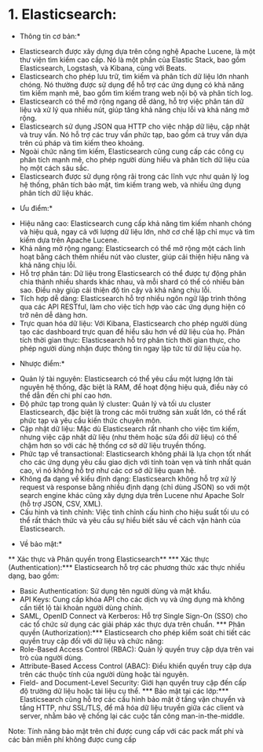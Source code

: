 # 1. Elasticsearch:
* Thông tin cơ bản:*
- Elasticsearch được xây dựng dựa trên công nghệ Apache Lucene, là một thư viện tìm kiếm cao cấp. Nó là một phần của Elastic Stack, bao gồm Elasticsearch, Logstash, và Kibana, cùng với Beats.
- Elasticsearch cho phép lưu trữ, tìm kiếm và phân tích dữ liệu lớn nhanh chóng. Nó thường được sử dụng để hỗ trợ các ứng dụng có khả năng tìm kiếm mạnh mẽ, bao gồm tìm kiếm trang web nội bộ và phân tích log.
- Elasticsearch có thể mở rộng ngang dễ dàng, hỗ trợ việc phân tán dữ liệu và xử lý qua nhiều nút, giúp tăng khả năng chịu lỗi và khả năng mở rộng.
- Elasticsearch sử dụng JSON qua HTTP cho việc nhập dữ liệu, cập nhật và truy vấn. Nó hỗ trợ các truy vấn phức tạp, bao gồm cả truy vấn dựa trên cú pháp và tìm kiếm theo khoảng.
- Ngoài chức năng tìm kiếm, Elasticsearch cũng cung cấp các công cụ phân tích mạnh mẽ, cho phép người dùng hiểu và phân tích dữ liệu của họ một cách sâu sắc.
- Elasticsearch được sử dụng rộng rãi trong các lĩnh vực như quản lý log hệ thống, phân tích bảo mật, tìm kiếm trang web, và nhiều ứng dụng phân tích dữ liệu khác.

* Ưu điểm:* 
- Hiệu năng cao: Elasticsearch cung cấp khả năng tìm kiếm nhanh chóng và hiệu quả, ngay cả với lượng dữ liệu lớn, nhờ cơ chế lập chỉ mục và tìm kiếm dựa trên Apache Lucene.
- Khả năng mở rộng ngang: Elasticsearch có thể mở rộng một cách linh hoạt bằng cách thêm nhiều nút vào cluster, giúp cải thiện hiệu năng và khả năng chịu lỗi.
- Hỗ trợ phân tán: Dữ liệu trong Elasticsearch có thể được tự động phân chia thành nhiều shards khác nhau, và mỗi shard có thể có nhiều bản sao. Điều này giúp cải thiện độ tin cậy và khả năng chịu lỗi.
- Tích hợp dễ dàng: Elasticsearch hỗ trợ nhiều ngôn ngữ lập trình thông qua các API RESTful, làm cho việc tích hợp vào các ứng dụng hiện có trở nên dễ dàng hơn.
- Trực quan hóa dữ liệu: Với Kibana, Elasticsearch cho phép người dùng tạo các dashboard trực quan để hiểu sâu hơn về dữ liệu của họ.
Phân tích thời gian thực: Elasticsearch hỗ trợ phân tích thời gian thực, cho phép người dùng nhận được thông tin ngay lập tức từ dữ liệu của họ.

* Nhược điểm:*
- Quản lý tài nguyên: Elasticsearch có thể yêu cầu một lượng lớn tài nguyên hệ thống, đặc biệt là RAM, để hoạt động hiệu quả, điều này có thể dẫn đến chi phí cao hơn.
- Độ phức tạp trong quản lý cluster: Quản lý và tối ưu cluster Elasticsearch, đặc biệt là trong các môi trường sản xuất lớn, có thể rất phức tạp và yêu cầu kiến thức chuyên môn.
- Cập nhật dữ liệu: Mặc dù Elasticsearch rất nhanh cho việc tìm kiếm, nhưng việc cập nhật dữ liệu (như thêm hoặc sửa đổi dữ liệu) có thể chậm hơn so với các hệ thống cơ sở dữ liệu truyền thống.
- Phức tạp về transactional: Elasticsearch không phải là lựa chọn tốt nhất cho các ứng dụng yêu cầu giao dịch với tính toàn vẹn và tính nhất quán cao, vì nó không hỗ trợ như các cơ sở dữ liệu quan hệ.
- Không đa dạng về kiểu định dạng: Elasticsearch không hỗ trợ xử lý request và response bằng nhiều định dạng (chỉ dùng JSON) so với một search engine khác cũng xây dựng dựa trên Lucene như Apache Solr (hỗ trợ JSON, CSV, XML).
- Cấu hình và tinh chỉnh: Việc tinh chỉnh cấu hình cho hiệu suất tối ưu có thể rất thách thức và yêu cầu sự hiểu biết sâu về cách vận hành của Elasticsearch.

* Về bảo mật:*

** Xác thực và Phân quyền trong Elasticsearch**
*** Xác thực (Authentication):*** Elasticsearch hỗ trợ các phương thức xác thực nhiều dạng, bao gồm:
- Basic Authentication: Sử dụng tên người dùng và mật khẩu.
- API Keys: Cung cấp khóa API cho các dịch vụ và ứng dụng mà không cần tiết lộ tài khoản người dùng chính.
- SAML, OpenID Connect và Kerberos: Hỗ trợ Single Sign-On (SSO) cho các tổ chức sử dụng các giải pháp xác thực dựa trên chuẩn.
*** Phân quyền (Authorization):*** Elasticsearch cho phép kiểm soát chi tiết các quyền truy cập đối với dữ liệu và chức năng:
- Role-Based Access Control (RBAC): Quản lý quyền truy cập dựa trên vai trò của người dùng.
- Attribute-Based Access Control (ABAC): Điều khiển quyền truy cập dựa trên các thuộc tính của người dùng hoặc tài nguyên.
- Field- and Document-Level Security: Giới hạn quyền truy cập đến cấp độ trường dữ liệu hoặc tài liệu cụ thể.
*** Bảo mật tại các lớp:*** Elasticsearch cũng hỗ trợ các cấu hình bảo mật ở tầng vận chuyển và tầng HTTP, như SSL/TLS, để mã hóa dữ liệu truyền giữa các client và server, nhằm bảo vệ chống lại các cuộc tấn công man-in-the-middle.

Note: Tính năng bảo mật trên chỉ được cung cấp với các pack mất phí và các bản miễn phí không được cung cấp
